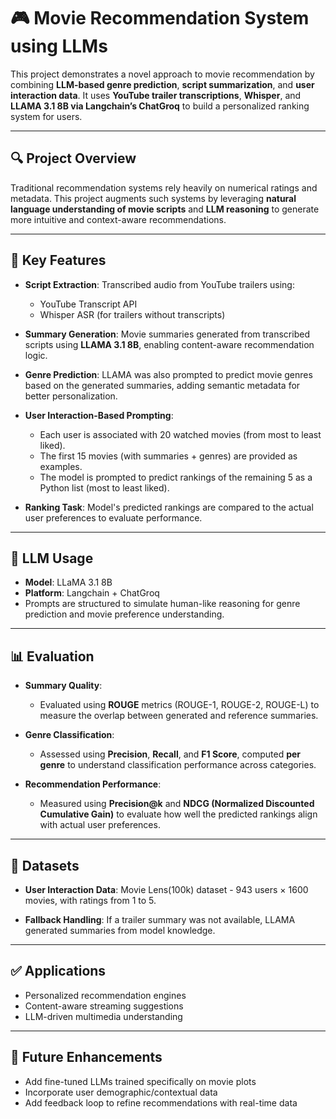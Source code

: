 # 🎮 Movie Recommendation System using LLMs

This project demonstrates a novel approach to movie recommendation by combining **LLM-based genre prediction**, **script summarization**, and **user interaction data**. It uses **YouTube trailer transcriptions**, **Whisper**, and **LLAMA 3.1 8B via Langchain’s ChatGroq** to build a personalized ranking system for users.

---

## 🔍 Project Overview

Traditional recommendation systems rely heavily on numerical ratings and metadata. This project augments such systems by leveraging **natural language understanding of movie scripts** and **LLM reasoning** to generate more intuitive and context-aware recommendations.

---

## 🚀 Key Features

* **Script Extraction**:
  Transcribed audio from YouTube trailers using:

  * YouTube Transcript API
  * Whisper ASR (for trailers without transcripts)

* **Summary Generation**:
  Movie summaries generated from transcribed scripts using **LLAMA 3.1 8B**, enabling content-aware recommendation logic.

* **Genre Prediction**:
  LLAMA was also prompted to predict movie genres based on the generated summaries, adding semantic metadata for better personalization.

* **User Interaction-Based Prompting**:

  * Each user is associated with 20 watched movies (from most to least liked).
  * The first 15 movies (with summaries + genres) are provided as examples.
  * The model is prompted to predict rankings of the remaining 5 as a Python list (most to least liked).

* **Ranking Task**:
  Model's predicted rankings are compared to the actual user preferences to evaluate performance.

---

## 🧠 LLM Usage

* **Model**: LLaMA 3.1 8B
* **Platform**: Langchain + ChatGroq
* Prompts are structured to simulate human-like reasoning for genre prediction and movie preference understanding.

---

## 📊 Evaluation

* **Summary Quality**:

  * Evaluated using **ROUGE** metrics (ROUGE-1, ROUGE-2, ROUGE-L) to measure the overlap between generated and reference summaries.

* **Genre Classification**:

  * Assessed using **Precision**, **Recall**, and **F1 Score**, computed **per genre** to understand classification performance across categories.

* **Recommendation Performance**:

  * Measured using **Precision\@k** and **NDCG (Normalized Discounted Cumulative Gain)** to evaluate how well the predicted rankings align with actual user preferences.

---

## 📁 Datasets

* **User Interaction Data**:
  Movie Lens(100k) dataset - 943 users × 1600 movies, with ratings from 1 to 5.
  
* **Fallback Handling**:
  If a trailer summary was not available, LLAMA generated summaries from model knowledge.

---

## ✅ Applications

* Personalized recommendation engines
* Content-aware streaming suggestions
* LLM-driven multimedia understanding

---

## 📌 Future Enhancements

* Add fine-tuned LLMs trained specifically on movie plots
* Incorporate user demographic/contextual data
* Add feedback loop to refine recommendations with real-time data
